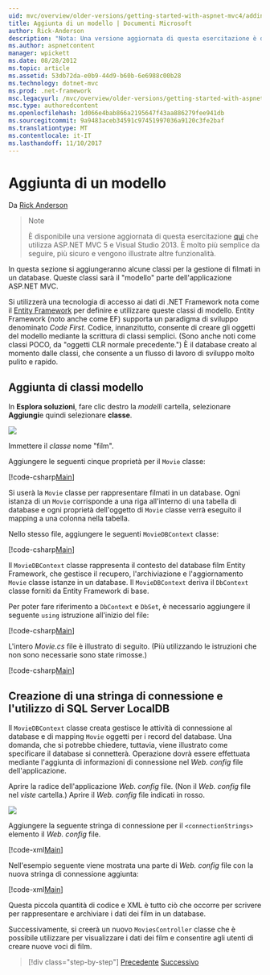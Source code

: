 ```yaml
---
uid: mvc/overview/older-versions/getting-started-with-aspnet-mvc4/adding-a-model
title: Aggiunta di un modello | Documenti Microsoft
author: Rick-Anderson
description: "Nota: Una versione aggiornata di questa esercitazione è disponibile qui che utilizza ASP.NET MVC 5 e Visual Studio 2013. È più sicuro, molto più semplice seguire e demo..."
ms.author: aspnetcontent
manager: wpickett
ms.date: 08/28/2012
ms.topic: article
ms.assetid: 53db72da-e0b9-44d9-b60b-6e6988c00b28
ms.technology: dotnet-mvc
ms.prod: .net-framework
msc.legacyurl: /mvc/overview/older-versions/getting-started-with-aspnet-mvc4/adding-a-model
msc.type: authoredcontent
ms.openlocfilehash: 1d066e4bab866a2195647f43aa886279fee941db
ms.sourcegitcommit: 9a9483aceb34591c97451997036a9120c3fe2baf
ms.translationtype: MT
ms.contentlocale: it-IT
ms.lasthandoff: 11/10/2017
---
```

<a name="adding-a-model"></a>Aggiunta di un modello
====================
Da [Rick Anderson](https://github.com/Rick-Anderson)

> > [!NOTE]
> > È disponibile una versione aggiornata di questa esercitazione [qui](../../getting-started/introduction/getting-started.md) che utilizza ASP.NET MVC 5 e Visual Studio 2013. È molto più semplice da seguire, più sicuro e vengono illustrate altre funzionalità.


In questa sezione si aggiungeranno alcune classi per la gestione di filmati in un database. Queste classi sarà il &quot;modello&quot; parte dell'applicazione ASP.NET MVC.

Si utilizzerà una tecnologia di accesso ai dati di .NET Framework nota come il [Entity Framework](https://msdn.microsoft.com/en-us/library/bb399572(VS.110).aspx) per definire e utilizzare queste classi di modello. Entity Framework (noto anche come EF) supporta un paradigma di sviluppo denominato *Code First*. Codice, innanzitutto, consente di creare gli oggetti del modello mediante la scrittura di classi semplici. (Sono anche noti come classi POCO, da &quot;oggetti CLR normale precedente.&quot;) È il database creato al momento dalle classi, che consente a un flusso di lavoro di sviluppo molto pulito e rapido.

## <a name="adding-model-classes"></a>Aggiunta di classi modello

In **Esplora soluzioni**, fare clic destro la *modelli* cartella, selezionare **Aggiungi**e quindi selezionare **classe**.

![](adding-a-model/_static/image1.png)

Immettere il *classe* nome &quot;film&quot;.

Aggiungere le seguenti cinque proprietà per il `Movie` classe:

[!code-csharp[Main](adding-a-model/samples/sample1.cs)]

Si userà la `Movie` classe per rappresentare filmati in un database. Ogni istanza di un `Movie` corrisponde a una riga all'interno di una tabella di database e ogni proprietà dell'oggetto di `Movie` classe verrà eseguito il mapping a una colonna nella tabella.

Nello stesso file, aggiungere le seguenti `MovieDBContext` classe:

[!code-csharp[Main](adding-a-model/samples/sample2.cs)]

Il `MovieDBContext` classe rappresenta il contesto del database film Entity Framework, che gestisce il recupero, l'archiviazione e l'aggiornamento `Movie` classe istanze in un database. Il `MovieDBContext` deriva il `DbContext` classe forniti da Entity Framework di base.

Per poter fare riferimento a `DbContext` e `DbSet`, è necessario aggiungere il seguente `using` istruzione all'inizio del file:

[!code-csharp[Main](adding-a-model/samples/sample3.cs)]

L'intero *Movie.cs* file è illustrato di seguito. (Più utilizzando le istruzioni che non sono necessarie sono state rimosse.)

[!code-csharp[Main](adding-a-model/samples/sample4.cs)]

## <a name="creating-a-connection-string-and-working-with-sql-server-localdb"></a>Creazione di una stringa di connessione e l'utilizzo di SQL Server LocalDB

Il `MovieDBContext` classe creata gestisce le attività di connessione al database e di mapping `Movie` oggetti per i record del database. Una domanda, che si potrebbe chiedere, tuttavia, viene illustrato come specificare il database si connetterà. Operazione dovrà essere effettuata mediante l'aggiunta di informazioni di connessione nel *Web. config* file dell'applicazione.

Aprire la radice dell'applicazione *Web. config* file. (Non il *Web. config* file nel *viste* cartella.) Aprire il *Web. config* file indicati in rosso.

![](adding-a-model/_static/image2.png)

Aggiungere la seguente stringa di connessione per il `<connectionStrings>` elemento il *Web. config* file.

[!code-xml[Main](adding-a-model/samples/sample5.xml)]

Nell'esempio seguente viene mostrata una parte di *Web. config* file con la nuova stringa di connessione aggiunta:

[!code-xml[Main](adding-a-model/samples/sample6.xml?highlight=6-9)]

Questa piccola quantità di codice e XML è tutto ciò che occorre per scrivere per rappresentare e archiviare i dati dei film in un database.

Successivamente, si creerà un nuovo `MoviesController` classe che è possibile utilizzare per visualizzare i dati dei film e consentire agli utenti di creare nuove voci di film.

>[!div class="step-by-step"]
[Precedente](adding-a-view.md)
[Successivo](accessing-your-models-data-from-a-controller.md)
